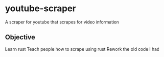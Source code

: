 # youtube-scraper
A scraper for youtube that scrapes for video information

## Objective
Learn rust
Teach people how to scrape using rust
Rework the old code I had
